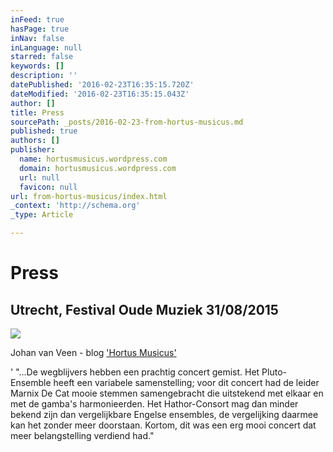 ```yaml
---
inFeed: true
hasPage: true
inNav: false
inLanguage: null
starred: false
keywords: []
description: ''
datePublished: '2016-02-23T16:35:15.720Z'
dateModified: '2016-02-23T16:35:15.043Z'
author: []
title: Press
sourcePath: _posts/2016-02-23-from-hortus-musicus.md
published: true
authors: []
publisher:
  name: hortusmusicus.wordpress.com
  domain: hortusmusicus.wordpress.com
  url: null
  favicon: null
url: from-hortus-musicus/index.html
_context: 'http://schema.org'
_type: Article

---
```

# Press

## Utrecht, Festival Oude Muziek 31/08/2015
![](https://the-grid-user-content.s3-us-west-2.amazonaws.com/247214a7-b923-4d7a-9874-e32614dd8909.jpg)

Johan van Veen - blog    ['Hortus Musicus'][0]

' "...De wegblijvers hebben een prachtig concert gemist. Het Pluto-Ensemble heeft een variabele samenstelling; voor dit concert had de leider Marnix De Cat mooie stemmen samengebracht die uitstekend met elkaar en met de gamba's harmonieerden. Het Hathor-Consort mag dan minder bekend zijn dan vergelijkbare Engelse ensembles, de vergelijking daarmee kan het zonder meer doorstaan. Kortom, dit was een erg mooi concert dat meer belangstelling verdiend had."

[0]: https://hortusmusicus.wordpress.com/2015/09/01/festival-oude-muziek-utrecht-2015-maandag-31-augustus/